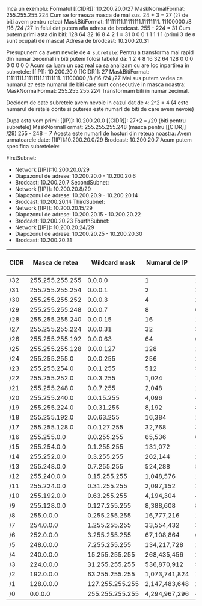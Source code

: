 Inca un exemplu:
Formatul [[CIDR]]: 10.200.20.0/27
MaskNormalFormat: 255.255.255.224
Cum se formeaza masca de mai sus.
24 + 3 = 27 (`27` de biti avem pentru retea)
MaskBitiFormat: 11111111.11111111.11111111. 11100000
                /8                /16             /24                /27
In felul dat putem afla adresa de brodcast.
255 - 224 = 31
Cum putem primi asta din biti:
128    64    32    16    8     4    2    1       = 31
   0       0       0       1    1     1    1    1      (primi 3 de `0` sunt ocupati de masca)
Adresa de brodcast: 10.200.20.31

Presupunem ca avem nevoie de `4 subretele`:
Pentru a transforma mai rapid din numar zecemal in biti putem folosi tabelul da:
1    2    4    8    16      32    64    128
0    0    0    0     0        0      0        0
Acum sa luam un caz real ca sa analizam cu are loc inpartirea in subretele:
[[IP]]: 10.200.20.0
[[CIDR]]: 27 
MaskBitiFormat: 11111111.11111111.11111111. 11100000
                /8                /16             /24                /27
Mai sus putem vedea ca numarul `27` este numarul de biti care sunt consecutive in masca noastra: 
MaskNormalFormat: 255.255.255.224 
Transformam biti in numar zecimal.

Decidem de cate subretele avem nevoie in cazul dat de `4`:
2^2 = 4 (4 este numarul de retele dorite si puterea este numarl de biti de care avem nevoie)

Dupa asta vom primi:
[[IP]]: 10.200.20.0
[[CIDR]]: 27+2 = /29 (biti pentru subretele)
MaskNormalFormat: 255.255.255.248 (masca pentru [[CIDR]] /29)
255 - 248 = 7
Acesta este numarl de hosturi din reteua noastra:
Avem urmatoarele date:
[[IP]]:10.200.20.0/29
Brodcast: 10.200.20.7
Acum putem specifica subretelele:

FirstSubnet:
- Network [[IP]]:10.200.20.0/29
- Diapazonul de adrese: 10.200.20.0 - 10.200.20.6
- Brodcast: 10.200.20.7
SecondSubnet:
- Network [[IP]]: 10.200.20.8/29
- Diapozonul de adrese: 10.200.20.9 - 10.200.20.14
- Brodcast: 10.200.20.14
ThirdSubnet:
- Network [[IP]]: 10.200.20.15/29
- Diapozonul de adrese: 10.200.20.15 - 10.200.20.22
- Brodcast: 10.200.20.23
FourthSubnet:
- Network [[IP]]: 10.200.20.24/29
- Diapozonul de adrese: 10.200.20.25 - 10.200.20.30
- Brodcast: 10.200.20.31

| CIDR | Masca de retea  | Wildcard mask   | Numarul de IP | Numarul de IP(care pot fii utilizate) |
| ---- | --------------- | --------------- | ------------- | ------------------------------------- |
| /32  | 255.255.255.255 | 0.0.0.0         | 1             | 1                                     |
| /31  | 255.255.255.254 | 0.0.0.1         | 2             | 2                                     |
| /30  | 255.255.255.252 | 0.0.0.3         | 4             | 2                                     |
| /29  | 255.255.255.248 | 0.0.0.7         | 8             | 6                                     |
| /28  | 255.255.255.240 | 0.0.0.15        | 16            | 14                                    |
| /27  | 255.255.255.224 | 0.0.0.31        | 32            | 30                                    |
| /26  | 255.255.255.192 | 0.0.0.63        | 64            | 62                                    |
| /25  | 255.255.255.128 | 0.0.0.127       | 128           | 126                                   |
| /24  | 255.255.255.0   | 0.0.0.255       | 256           | 254                                   |
| /23  | 255.255.254.0   | 0.0.1.255       | 512           | 510                                   |
| /22  | 255.255.252.0   | 0.0.3.255       | 1,024         | 1,022                                 |
| /21  | 255.255.248.0   | 0.0.7.255       | 2,048         | 2,046                                 |
| /20  | 255.255.240.0   | 0.0.15.255      | 4,096         | 4,094                                 |
| /19  | 255.255.224.0   | 0.0.31.255      | 8,192         | 8,190                                 |
| /18  | 255.255.192.0   | 0.0.63.255      | 16,384        | 16,382                                |
| /17  | 255.255.128.0   | 0.0.127.255     | 32,768        | 32,766                                |
| /16  | 255.255.0.0     | 0.0.255.255     | 65,536        | 65,534                                |
| /15  | 255.254.0.0     | 0.1.255.255     | 131,072       | 131,070                               |
| /14  | 255.252.0.0     | 0.3.255.255     | 262,144       | 262,142                               |
| /13  | 255.248.0.0     | 0.7.255.255     | 524,288       | 524,286                               |
| /12  | 255.240.0.0     | 0.15.255.255    | 1,048,576     | 1,048,574                             |
| /11  | 255.224.0.0     | 0.31.255.255    | 2,097,152     | 2,097,150                             |
| /10  | 255.192.0.0     | 0.63.255.255    | 4,194,304     | 4,194,302                             |
| /9   | 255.128.0.0     | 0.127.255.255   | 8,388,608     | 8,388,606                             |
| /8   | 255.0.0.0       | 0.255.255.255   | 16,777,216    | 16,777,214                            |
| /7   | 254.0.0.0       | 1.255.255.255   | 33,554,432    | 33,554,430                            |
| /6   | 252.0.0.0       | 3.255.255.255   | 67,108,864    | 67,108,862                            |
| /5   | 248.0.0.0       | 7.255.255.255   | 134,217,728   | 134,217,726                           |
| /4   | 240.0.0.0       | 15.255.255.255  | 268,435,456   | 268,435,454                           |
| /3   | 224.0.0.0       | 31.255.255.255  | 536,870,912   | 536,870,910                           |
| /2   | 192.0.0.0       | 63.255.255.255  | 1,073,741,824 | 1,073,741,822                         |
| /1   | 128.0.0.0       | 127.255.255.255 | 2,147,483,648 | 2,147,483,646                         |
| /0   | 0.0.0.0         | 255.255.255.255 | 4,294,967,296 | 4,294,967,294                         |